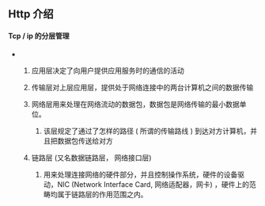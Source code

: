 ## Http 介绍

#### Tcp / ip 的分层管理

- 1. 应用层决定了向用户提供应用服务时的通信的活动
  2. 传输层对上层应用层，提供处于网络连接中的两台计算机之间的数据传输
  3. 网络层用来处理在网络流动的数据包，数据包是网络传输的最小数据单位。

     1. 该层规定了通过了怎样的路径 ( 所谓的传输路线 ) 到达对方计算机，并且把数据包传送给对方
  4. 链路层 (又名数据链路层， 网络接口层)
     1. 用来处理连接网络的硬件部分，并且控制操作系统，硬件的设备驱动，NIC (Network Interface Card, 网络适配器，网卡) ，硬件上的范畴均属于链路层的作用范围之内。
 
  

  
  ​      
  
  ​      